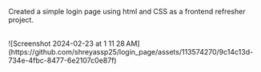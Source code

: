 <p>Created a simple login page using html and CSS as a frontend refresher project.<p/>
  <br>
![Screenshot 2024-02-23 at 1 11 28 AM](https://github.com/shreyassp25/login_page/assets/113574270/9c14c13d-734e-4fbc-8477-6e2107c0e87f)
